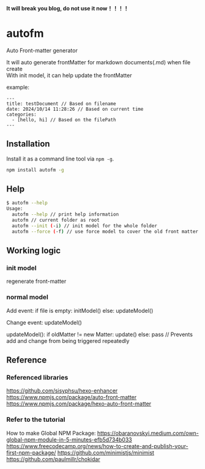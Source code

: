 **It will break you blog, do not use it now！！！！**  

# autofm
Auto Front-matter generator

It will auto generate frontMatter for markdown documents(.md) when file create  
With init model, it can help update the frontMatter

example:
```
---
title: testDocument // Based on filename
date: 2024/10/14 11:28:26 // Based on current time
categories:
  - [hello, hi] // Based on the filePath
---
```

## Installation

Install it as a command line tool via `npm -g`.

```sh
npm install autofm -g
```

## Help

```sh
$ autofm --help
Usage:
  autofm --help // print help information
  autofm // current folder as root
  autofm --init (-i) // init model for the whole folder
  autofm --force (-f) // use force model to cover the old front matter
```

## Working logic
### init model
regenerate front-matter

### normal model
Add event: 
if file is empty:
initModel()
else:
updateModel()

Change event:
updateModel()

updateModel():
if oldMatter != new Matter:
update()
else:
pass // Prevents add and change from being triggered repeatedly

## Reference
### Referenced libraries
https://github.com/sisyphsu/hexo-enhancer
https://www.npmjs.com/package/auto-front-matter
https://www.npmjs.com/package/hexo-auto-front-matter

### Refer to the tutorial
How to make Global NPM Package: https://obaranovskyi.medium.com/own-global-npm-module-in-5-minutes-efb5d734b033
https://www.freecodecamp.org/news/how-to-create-and-publish-your-first-npm-package/
https://github.com/minimistjs/minimist
https://github.com/paulmillr/chokidar